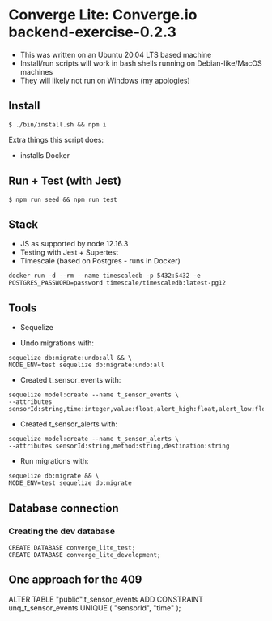 # Converge Lite: Converge.io backend-exercise-0.2.3

- This was written on an Ubuntu 20.04 LTS based machine
- Install/run scripts will work in bash shells running on Debian-like/MacOS machines
- They will likely not run on Windows (my apologies)

## Install

```
$ ./bin/install.sh && npm i
```

Extra things this script does:

- installs Docker

## Run + Test (with Jest)

```
$ npm run seed && npm run test
```

## Stack

- JS as supported by node 12.16.3
- Testing with Jest + Supertest
- Timescale (based on Postgres - runs in Docker)

```
docker run -d --rm --name timescaledb -p 5432:5432 -e POSTGRES_PASSWORD=password timescale/timescaledb:latest-pg12
```

## Tools

- Sequelize

- Undo migrations with:

```
sequelize db:migrate:undo:all && \
NODE_ENV=test sequelize db:migrate:undo:all
```

- Created t_sensor_events with:

```
sequelize model:create --name t_sensor_events \
--attributes sensorId:string,time:integer,value:float,alert_high:float,alert_low:float
```

- Created t_sensor_alerts with:

```
sequelize model:create --name t_sensor_alerts \
--attributes sensorId:string,method:string,destination:string
```

- Run migrations with:

```
sequelize db:migrate && \
NODE_ENV=test sequelize db:migrate
```

## Database connection

### Creating the dev database

```
CREATE DATABASE converge_lite_test;
CREATE DATABASE converge_lite_development;
```

## One approach for the 409

ALTER TABLE "public".t_sensor_events ADD CONSTRAINT unq_t_sensor_events UNIQUE ( "sensorId", "time" );
